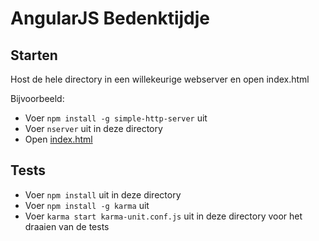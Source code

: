 AngularJS Bedenktijdje
=====================

Starten
-------
Host de hele directory in een willekeurige webserver en open index.html

Bijvoorbeeld:

* Voer `npm install -g simple-http-server` uit
* Voer `nserver` uit in deze directory
* Open [index.html](http://localhost:8000/)


Tests
-----
* Voer `npm install` uit in deze directory
* Voer `npm install -g karma` uit
* Voer `karma start karma-unit.conf.js` uit in deze directory voor het draaien van de tests
